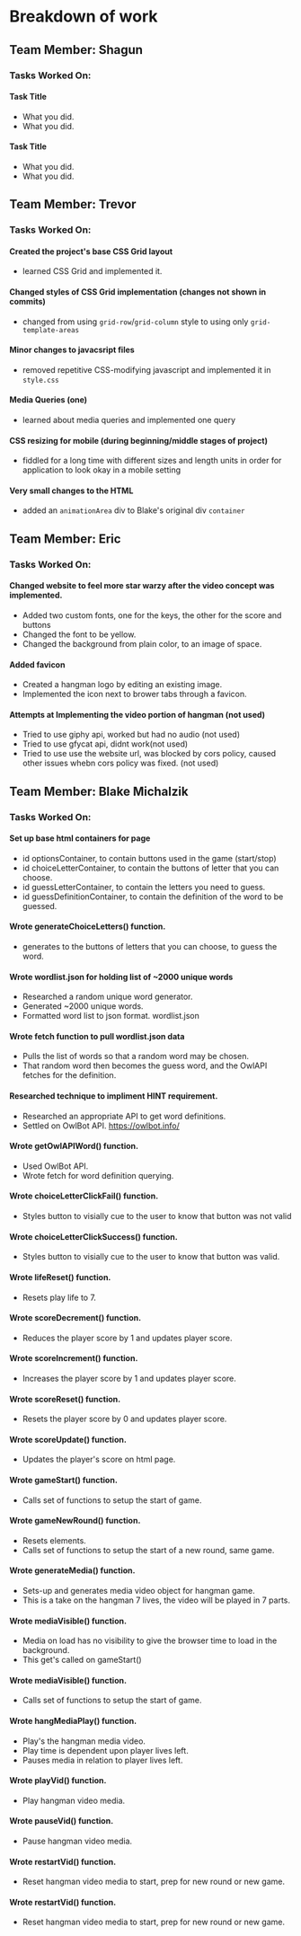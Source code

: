 # Breakdown of work

## Team Member: Shagun
### Tasks Worked On:
#### Task Title
- What you did.
- What you did.
#### Task Title
- What you did.
- What you did.

## Team Member: Trevor 
### Tasks Worked On:
#### Created the project's base CSS Grid layout
- learned CSS Grid and implemented it.
#### Changed styles of CSS Grid implementation (changes not shown in commits)
- changed from using `grid-row`/`grid-column` style to using only `grid-template-areas`
#### Minor changes to javacsript files
- removed repetitive CSS-modifying javascript and implemented it in `style.css`
#### Media Queries (one)
- learned about media queries and implemented one query
#### CSS resizing for mobile (during beginning/middle stages of project)
- fiddled for a long time with different sizes and length units in order for application to look okay in a mobile setting
#### Very small changes to the HTML
- added an `animationArea` div to Blake's original div `container`

## Team Member: Eric 
### Tasks Worked On:
#### Changed website to feel more star warzy after the video concept was implemented.
- Added two custom fonts, one for the keys, the other for the score and buttons
- Changed the font to be yellow.
- Changed the background from plain color, to an image of space. 
#### Added favicon
- Created a hangman logo by editing an existing image.
- Implemented the icon next to brower tabs through a favicon.
#### Attempts at Implementing the video portion of hangman (not used)
- Tried to use giphy api, worked but had no audio (not used)
- Tried to use gfycat api, didnt work(not used)
- Tried to use use the website url, was blocked by cors policy, caused other issues whebn cors policy was fixed. (not used)

## Team Member: Blake Michalzik
### Tasks Worked On:
#### Set up base html containers for page
- id optionsContainer, to contain buttons used in the game (start/stop)
- id choiceLetterContainer, to contain the buttons of letter that you can choose.
- id guessLetterContainer, to contain the letters you need to guess.
- id guessDefinitionContainer, to contain the definition of the word to be guessed.
#### Wrote generateChoiceLetters() function.
- generates to the buttons of letters that you can choose, to guess the word.
#### Wrote wordlist.json for holding list of ~2000 unique words
- Researched a random unique word generator.
- Generated ~2000 unique words.
- Formatted word list to json format. wordlist.json
#### Wrote fetch function to pull wordlist.json data
- Pulls the list of words so that a random word may be chosen.
- That random word then becomes the guess word, and the OwlAPI fetches for the definition.
#### Researched technique to impliment HINT requirement.
- Researched an appropriate API to get word definitions.
- Settled on OwlBot API. https://owlbot.info/
#### Wrote getOwlAPIWord() function.
- Used OwlBot API.
- Wrote fetch for word definition querying.
#### Wrote choiceLetterClickFail() function.
- Styles button to visially cue to the user to know that button was not valid
#### Wrote choiceLetterClickSuccess() function.
- Styles button to visially cue to the user to know that button was valid.
#### Wrote lifeReset() function.
- Resets play life to 7.
#### Wrote scoreDecrement() function.
- Reduces the player score by 1 and updates player score.
#### Wrote scoreIncrement() function.
- Increases the player score by 1 and updates player score.
#### Wrote scoreReset() function.
- Resets the player score by 0 and updates player score.
#### Wrote scoreUpdate() function.
- Updates the player's score on html page.
#### Wrote gameStart() function.
- Calls set of functions to setup the start of game.
#### Wrote gameNewRound() function.
- Resets elements.
- Calls set of functions to setup the start of a new round, same game.
#### Wrote generateMedia() function.
- Sets-up and generates media video object for hangman game.
- This is a take on the hangman 7 lives, the video will be played in 7 parts.
#### Wrote mediaVisible() function.
- Media on load has no visibility to give the browser time to load in the background.
- This get's called on gameStart()
#### Wrote mediaVisible() function.
- Calls set of functions to setup the start of game.
#### Wrote hangMediaPlay() function.
- Play's the hangman media video.
- Play time is dependent upon player lives left.
- Pauses media in relation to player lives left.
#### Wrote playVid() function.
- Play hangman video media.
#### Wrote pauseVid() function.
- Pause hangman video media.
#### Wrote restartVid() function.
- Reset hangman video media to start, prep for new round or new game.
#### Wrote restartVid() function.
- Reset hangman video media to start, prep for new round or new game.
